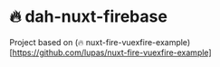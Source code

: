 # 🔥 dah-nuxt-firebase

Project based on (🔥 nuxt-fire-vuexfire-example)[https://github.com/lupas/nuxt-fire-vuexfire-example]
